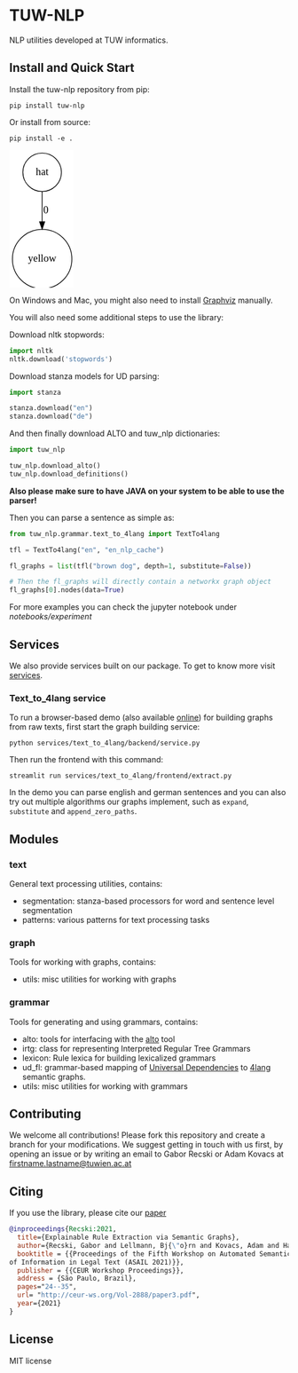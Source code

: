 # TUW-NLP

NLP utilities developed at TUW informatics. 

## Install and Quick Start
Install the tuw-nlp repository from pip:

```
pip install tuw-nlp
```

Or install from source:
```
pip install -e .
```
![s](data:image/svg+xml,%3C%3Fxml%20version%3D%221.0%22%20encoding%3D%22UTF-8%22%20standalone%3D%22no%22%3F%3E%0A%3C!DOCTYPE%20svg%20PUBLIC%20%22-%2F%2FW3C%2F%2FDTD%20SVG%201.1%2F%2FEN%22%0A%20%22http%3A%2F%2Fwww.w3.org%2FGraphics%2FSVG%2F1.1%2FDTD%2Fsvg11.dtd%22%3E%0A%3C!--%20Generated%20by%20graphviz%20version%202.43.0%20(0)%0A%20--%3E%0A%3C!--%20Title%3A%20finite_state_machine%20Pages%3A%201%20--%3E%0A%3Csvg%20width%3D%2286pt%22%20height%3D%22186pt%22%0A%20viewBox%3D%220.00%200.00%2088.59%20191.59%22%20xmlns%3D%22http%3A%2F%2Fwww.w3.org%2F2000%2Fsvg%22%20xmlns%3Axlink%3D%22http%3A%2F%2Fwww.w3.org%2F1999%2Fxlink%22%3E%0A%3Cg%20id%3D%22graph0%22%20class%3D%22graph%22%20transform%3D%22scale(1.03%201.03)%20rotate(0)%20translate(4%20187.59)%22%3E%0A%3Ctitle%3Efinite_state_machine%3C%2Ftitle%3E%0A%3Cpolygon%20fill%3D%22white%22%20stroke%3D%22transparent%22%20points%3D%22-4%2C4%20-4%2C-187.59%2084.59%2C-187.59%2084.59%2C4%20-4%2C4%22%2F%3E%0A%3C!--%200%20--%3E%0A%3Cg%20id%3D%22node1%22%20class%3D%22node%22%3E%0A%3Ctitle%3E0%3C%2Ftitle%3E%0A%3Cellipse%20fill%3D%22none%22%20stroke%3D%22black%22%20cx%3D%2240.3%22%20cy%3D%22-157.59%22%20rx%3D%2226%22%20ry%3D%2226%22%2F%3E%0A%3Ctext%20text-anchor%3D%22middle%22%20x%3D%2240.3%22%20y%3D%22-153.89%22%20font-family%3D%22Times%2Cserif%22%20font-size%3D%2214.00%22%3Ehat%3C%2Ftext%3E%0A%3C%2Fg%3E%0A%3C!--%201%20--%3E%0A%3Cg%20id%3D%22node2%22%20class%3D%22node%22%3E%0A%3Ctitle%3E1%3C%2Ftitle%3E%0A%3Cellipse%20fill%3D%22none%22%20stroke%3D%22black%22%20cx%3D%2240.3%22%20cy%3D%22-40.3%22%20rx%3D%2240.09%22%20ry%3D%2240.09%22%2F%3E%0A%3Ctext%20text-anchor%3D%22middle%22%20x%3D%2240.3%22%20y%3D%22-36.6%22%20font-family%3D%22Times%2Cserif%22%20font-size%3D%2214.00%22%3Eyellow%3C%2Ftext%3E%0A%3C%2Fg%3E%0A%3C!--%200%26%2345%3B%26gt%3B1%20--%3E%0A%3Cg%20id%3D%22edge1%22%20class%3D%22edge%22%3E%0A%3Ctitle%3E0%26%2345%3B%26gt%3B1%3C%2Ftitle%3E%0A%3Cpath%20fill%3D%22none%22%20stroke%3D%22black%22%20d%3D%22M40.3%2C-131.57C40.3%2C-119.64%2040.3%2C-104.91%2040.3%2C-90.85%22%2F%3E%0A%3Cpolygon%20fill%3D%22black%22%20stroke%3D%22black%22%20points%3D%2243.8%2C-90.77%2040.3%2C-80.77%2036.8%2C-90.77%2043.8%2C-90.77%22%2F%3E%0A%3Ctext%20text-anchor%3D%22middle%22%20x%3D%2245.3%22%20y%3D%22-102.39%22%20font-family%3D%22Times%2Cserif%22%20font-size%3D%2214.00%22%3E0%3C%2Ftext%3E%0A%3C%2Fg%3E%0A%3C%2Fg%3E%0A%3C%2Fsvg%3E%0A)

On Windows and Mac, you might also need to install [Graphviz](https://graphviz.org/download/) manually.

You will also need some additional steps to use the library:

Download nltk stopwords:

```python
import nltk
nltk.download('stopwords')
```

Download stanza models for UD parsing:

```python
import stanza

stanza.download("en")
stanza.download("de")
```

And then finally download ALTO and tuw_nlp dictionaries:
```python
import tuw_nlp

tuw_nlp.download_alto()
tuw_nlp.download_definitions()
```

__Also please make sure to have JAVA on your system to be able to use the parser!__

Then you can parse a sentence as simple as:

```python
from tuw_nlp.grammar.text_to_4lang import TextTo4lang

tfl = TextTo4lang("en", "en_nlp_cache")

fl_graphs = list(tfl("brown dog", depth=1, substitute=False))

# Then the fl_graphs will directly contain a networkx graph object
fl_graphs[0].nodes(data=True)

```
For more examples you can check the jupyter notebook under *notebooks/experiment*

## Services

We also provide services built on our package. To get to know more visit [services](services).

### Text_to_4lang service

To run a browser-based demo (also available [online](https://ir-group.ec.tuwien.ac.at/fourlang)) for building graphs from raw texts, first start the graph building service:

```
python services/text_to_4lang/backend/service.py
```

Then run the frontend with this command:

```
streamlit run services/text_to_4lang/frontend/extract.py
```

In the demo you can parse english and german sentences and you can also try out multiple algorithms our graphs implement, such as `expand`, `substitute` and `append_zero_paths`.

## Modules

### text 

General text processing utilities, contains:
- segmentation: stanza-based processors for word and sentence level segmentation
- patterns: various patterns for text processing tasks 

### graph
Tools for working with graphs, contains:
- utils: misc utilities for working with graphs

### grammar
Tools for generating and using grammars, contains:
- alto: tools for interfacing with the [alto](https://github.com/coli-saar/alto) tool
- irtg: class for representing Interpreted Regular Tree Grammars
- lexicon: Rule lexica for building lexicalized grammars
- ud_fl: grammar-based mapping of [Universal Dependencies](https://universaldependencies.org/) to [4lang](https://github.com/kornai/4lang) semantic graphs.
- utils: misc utilities for working with grammars

## Contributing

We welcome all contributions! Please fork this repository and create a branch for your modifications. We suggest getting in touch with us first, by opening an issue or by writing an email to Gabor Recski or Adam Kovacs at firstname.lastname@tuwien.ac.at

## Citing

If you use the library, please cite our [paper](http://ceur-ws.org/Vol-2888/paper3.pdf)

```bib
@inproceedings{Recski:2021,
  title={Explainable Rule Extraction via Semantic Graphs},
  author={Recski, Gabor and Lellmann, Bj{\"o}rn and Kovacs, Adam and Hanbury, Allan},
  booktitle = {{Proceedings of the Fifth Workshop on Automated Semantic Analysis
of Information in Legal Text (ASAIL 2021)}},
  publisher = {{CEUR Workshop Proceedings}},
  address = {São Paulo, Brazil},
  pages="24--35",
  url= "http://ceur-ws.org/Vol-2888/paper3.pdf",
  year={2021}
}
```

## License 

MIT license
